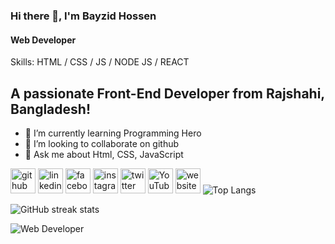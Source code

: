 ### Hi there 👋, I'm Bayzid Hossen
#### Web Developer

Skills: HTML / CSS / JS / NODE JS / REACT

## A passionate Front-End Developer from Rajshahi, Bangladesh!



- 🌱 I’m currently learning Programming Hero 
- 👯 I’m looking to collaborate on github 
- 💬 Ask me about Html, CSS, JavaScript 


[<img src='https://cdn.jsdelivr.net/npm/simple-icons@3.0.1/icons/github.svg' alt='github' height='40'>](https://github.com/bayzidhossen123)   [<img src='https://cdn.jsdelivr.net/npm/simple-icons@3.0.1/icons/linkedin.svg' alt='linkedin' height='40'>](https://www.linkedin.com/in/bayzidhossen123/)   [<img src='https://cdn.jsdelivr.net/npm/simple-icons@3.0.1/icons/facebook.svg' alt='facebook' height='40'>](https://www.facebook.com/bayzidhossen123)   [<img src='https://cdn.jsdelivr.net/npm/simple-icons@3.0.1/icons/instagram.svg' alt='instagram' height='40'>](https://www.instagram.com/bayzidhossen123/)   [<img src='https://cdn.jsdelivr.net/npm/simple-icons@3.0.1/icons/twitter.svg' alt='twitter' height='40'>](https://twitter.com/bayzidhossen123)   [<img src='https://cdn.jsdelivr.net/npm/simple-icons@3.0.1/icons/youtube.svg' alt='YouTube' height='40'>](https://www.youtube.com/channel/bayzidhossen123)   [<img src='https://cdn.jsdelivr.net/npm/simple-icons@3.0.1/icons/icloud.svg' alt='website' height='40'>](bayzidhossen123)  ![Top Langs](https://github-readme-stats.vercel.app/api/top-langs/?username=anuraghazra&layout=compact)

![GitHub streak stats](https://streak-stats.demolab.com/?user=bayzidhossen123)  


![Web Developer](https://scontent.fdac27-2.fna.fbcdn.net/v/t39.30808-6/397997503_1025867315287100_2818965842490115445_n.jpg?_nc_cat=103&ccb=1-7&_nc_sid=9534ce&_nc_eui2=AeEV6xD8uQxYBOo_-OvPn0leSKBYJrulJQtIoFgmu6UlC2j_N23_nlExCBv3ppwc5kCu0kJnsd79tFsHhC1GzylP&_nc_ohc=le-5Z0MJ9wEAX_UBChK&_nc_ht=scontent.fdac27-2.fna&oh=00_AfCAjEhu0s9Fr30rW9qgOSG1KdZ1u7n2BBqV7X21uvFuAg&oe=65962AD7)
